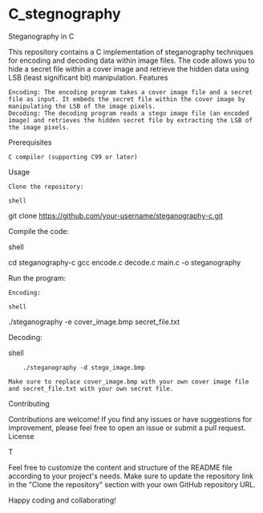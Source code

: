 # C_stegnography
Steganography in C

This repository contains a C implementation of steganography techniques for encoding and decoding data within image files. The code allows you to hide a secret file within a cover image and retrieve the hidden data using LSB (least significant bit) manipulation.
Features

    Encoding: The encoding program takes a cover image file and a secret file as input. It embeds the secret file within the cover image by manipulating the LSB of the image pixels.
    Decoding: The decoding program reads a stego image file (an encoded image) and retrieves the hidden secret file by extracting the LSB of the image pixels.

Prerequisites

    C compiler (supporting C99 or later)
Usage

    Clone the repository:

    shell

git clone https://github.com/your-username/steganography-c.git

Compile the code:

shell

cd steganography-c
gcc encode.c decode.c main.c -o steganography

Run the program:

    Encoding:

    shell

./steganography -e cover_image.bmp secret_file.txt

Decoding:

shell

        ./steganography -d stego_image.bmp

    Make sure to replace cover_image.bmp with your own cover image file and secret_file.txt with your own secret file.

Contributing

Contributions are welcome! If you find any issues or have suggestions for improvement, please feel free to open an issue or submit a pull request.
License

T

Feel free to customize the content and structure of the README file according to your project's needs. Make sure to update the repository link in the "Clone the repository" section with your own GitHub repository URL.

Happy coding and collaborating!
